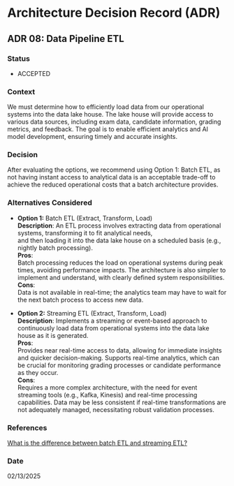 # Architecture Decision Record (ADR)

## ADR 08: Data Pipeline ETL 

### Status
- ACCEPTED

### Context
We must determine how to efficiently load data from our operational systems into the data lake house. The lake house will provide access to various data sources, including exam data, candidate information, grading metrics, and feedback. 
The goal is to enable efficient analytics and AI model development, ensuring timely and accurate insights.

### Decision
After evaluating the options, we recommend using Option 1: Batch ETL, as not having instant access to analytical data is an acceptable trade-off to achieve the reduced operational costs that a batch architecture provides.

### Alternatives Considered
- **Option 1:** Batch ETL (Extract, Transform, Load)  
  **Description**: An ETL process involves extracting data from operational systems, transforming it to fit analytical needs,   
  and then loading it into the data lake house on a scheduled basis (e.g., nightly batch processing).   
  **Pros**:     
  Batch processing reduces the load on operational systems during peak times, avoiding performance impacts. The architecture is also simpler to implement and understand, with clearly defined system responsibilities.  
  **Cons**:          
  Data is not available in real-time; the analytics team may have to wait for the next batch process to access new data.


- **Option 2:** Streaming ETL (Extract, Transform, Load)  
  **Description**: Implements a streaming or event-based approach to continuously load data from operational systems into the data lake house as it is generated.   
  **Pros**:     
  Provides near real-time access to data, allowing for immediate insights and quicker decision-making. Supports real-time analytics, which can be crucial for monitoring grading processes or candidate performance as they occur.  
  **Cons**:   
  Requires a more complex architecture, with the need for event streaming tools (e.g., Kafka, Kinesis) and real-time processing capabilities. Data may be less consistent if real-time transformations are not adequately managed, necessitating robust validation processes.

### References
[What is the difference between batch ETL and streaming ETL?](https://www.starfishetl.com/blog/Whats-Difference-Between-Batch-ETL-and-Streaming-ETL)

### Date
02/13/2025
